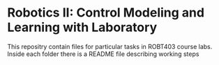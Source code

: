 # Robotics II: Control Modeling and Learning with Laboratory

This repositry contain files for particular tasks in ROBT403 course labs. 
Inside each folder there is a README file describing working steps
